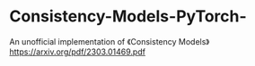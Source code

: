 # Consistency-Models-PyTorch-
An unofficial implementation of 《Consistency Models》 https://arxiv.org/pdf/2303.01469.pdf
